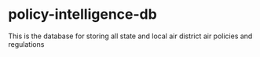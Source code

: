 # policy-intelligence-db
This is the database for storing all state and local air district air policies and regulations
